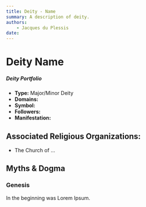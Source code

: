 ```yaml
---
title: Deity - Name
summary: A description of deity.
authors:
    - Jacques du Plessis
date: 
---
```

# Deity Name
##### Deity Portfolio

* **Type:** Major/Minor Deity
* **Domains:** 
* **Symbol:** 
* **Followers:** 
* **Manifestation:**  

## Associated Religious Organizations:
* The Church of ...

## Myths & Dogma
### Genesis
In the beginning was Lorem Ipsum.